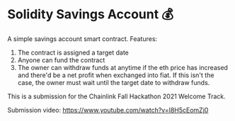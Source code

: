 # Solidity Savings Account 💰

A simple savings account smart contract. Features:

1. The contract is assigned a target date
2. Anyone can fund the contract
3. The owner can withdraw funds at anytime if the eth price has increased and there'd be a net profit when exchanged into fiat. If this isn't the case, the owner must wait until the target date to withdraw funds.

This is a submission for the Chainlink Fall Hackathon 2021 Welcome Track.

Submission video:
https://www.youtube.com/watch?v=I8H5cEomZj0
